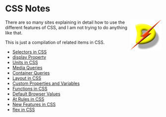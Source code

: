 # CSS Notes

<img src='./dslogo.png' align='right' width='100' alt='logo'/>

There are so many sites explaining in detail how to use the different features of CSS, and I am not trying to do anything like that.

This is just a compilation of related items in CSS.

* [Selectors in CSS](./cssslctr.md)
* [display Property](./cssdisplay.md)
* [Units in CSS](./cssunits.md)
* [Media Queries](./cssmdaqr.md)
* [Container Queries](./csscntqr.md)
* [Layout in CSS](./csslayout.md)
* [Custom Properties and Variables](./cssvars.md)
* [Functions in CSS](./cssfuncs.md)
* [Default Browser Values](./cssprpty.md)
* [At Rules in CSS](./cssatrule.md)
* [New Features in CSS](./cssnewft.md)
* [flex in CSS](./cssflex.md)

